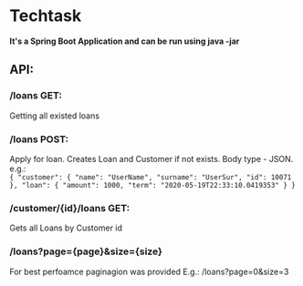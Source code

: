 # Techtask
**It's a Spring Boot Application and can be run using java -jar**
## API:
### /loans GET:
Getting all existed loans
### /loans POST:
Apply for loan. Creates Loan and Customer if not exists. Body type - JSON. e.g.:  
`{
  "customer": {
    "name": "UserName",
    "surname": "UserSur",
    "id": 10071
  },
  "loan": {
    "amount": 1000,
    "term": "2020-05-19T22:33:10.0419353"
  }
}`
### /customer/{id}/loans GET: 
Gets all Loans by Customer id

### /loans?page={page}&size={size}     
For best perfoamce paginagion was provided 
E.g.: /loans?page=0&size=3
  
    
